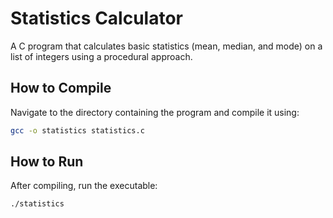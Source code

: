 # Statistics Calculator

A C program that calculates basic statistics (mean, median, and mode) on a list of integers using a procedural approach.

## How to Compile

Navigate to the directory containing the program and compile it using:

```bash
gcc -o statistics statistics.c
```

## How to Run

After compiling, run the executable:

```bash
./statistics
```